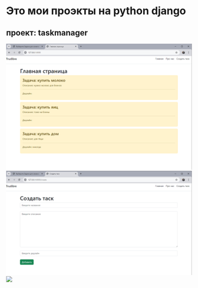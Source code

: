# Это мои проэкты на python django
## проект: taskmanager
![](./skrins/1.PNG)
![](./skrins/2.PNG)
![][def]

[def]: ./skrins/3.PNG